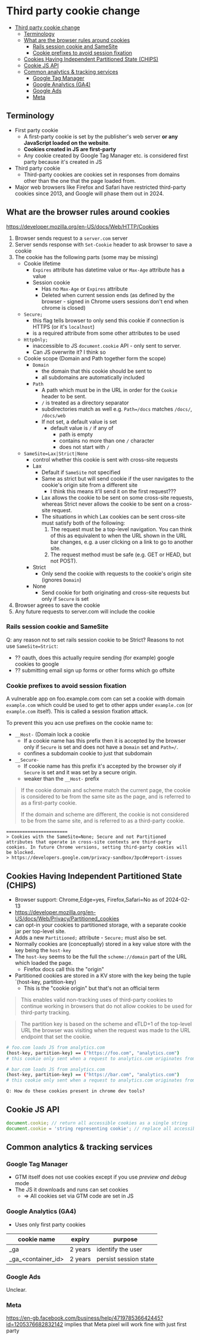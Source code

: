 # Third party cookie change

- [Third party cookie change](#third-party-cookie-change)
    - [Terminology](#terminology)
    - [What are the browser rules around cookies](#what-are-the-browser-rules-around-cookies)
        - [Rails session cookie and SameSite](#rails-session-cookie-and-samesite)
        - [Cookie prefixes to avoid session fixation](#cookie-prefixes-to-avoid-session-fixation)
    - [Cookies Having Independent Partitioned State (CHIPS)](#cookies-having-independent-partitioned-state-chips)
    - [Cookie JS API](#cookie-js-api)
    - [Common analytics \& tracking services](#common-analytics--tracking-services)
        - [Google Tag Manager](#google-tag-manager)
        - [Google Analytics (GA4)](#google-analytics-ga4)
        - [Google Ads](#google-ads)
        - [Meta](#meta)

## Terminology

- First party cookie
    - A first-party cookie is set by the publisher's web server **or any
      JavaScript loaded on the website**.
    - **Cookies created in JS are first-party**
    - Any cookie created by Google Tag Manager etc. is considered first party
      because it's created in JS
- Third party cookie
    - Third-party cookies are cookies set in responses from domains other than
      the one that the page loaded from.
- Major web browsers like Firefox and Safari have restricted third-party cookies
  since 2013, and Google will phase them out in 2024.

## What are the browser rules around cookies

https://developer.mozilla.org/en-US/docs/Web/HTTP/Cookies

1. Browser sends request to a `server.com` server
1. Server sends response with `Set-Cookie` header to ask browser to save a
   cookie
1. The cookie has the following parts (some may be missing)
    - Cookie lifetime
        - `Expires` attribute has datetime value or `Max-Age` attribute has a
          value
        - Session cookie
            - Has no `Max-Age` or `Expires` attribute
            - Deleted when current session ends (as defined by the browser -
              signed in Chrome users sessions don't end when chrome is closed)
    - `Secure;`
        - this flag tells browser to only send this cookie if connection is
          HTTPS (or it's `localhost`)
        - is a required attribute from some other attributes to be used
    - `HttpOnly;`
        - inaccessible to JS `document.cookie` API - only sent to server.
        - Can JS overwrite it? I think so
    - Cookie scope (Domain and Path together form the scope)
        - `Domain`
            - the domain that this cookie should be sent to
            - all subdomains are automatically included
        - `Path`
            - A path which must be in the URL in order for the `Cookie` header
              to be sent.
            - `/` is treated as a directory separator
            - subdirectories match as well e.g. `Path=/docs` matches `/docs/`,
              `/docs/web`
            - If not set, a default value is set
                - default value is `/` if any of
                    - path is empty
                    - contains no more than one `/` character
                    - does not start with `/`
    - `SameSite=Lax|Strict|None`
        - control whether this cookie is sent with cross-site requests
        - Lax
            - Default if `SameSite` not specified
            - Same as strict but will send cookie if the user navigates to the
              cookie's origin site from a different site
                - I think this means it'll send it on the first request???
            - Lax allows the cookie to be sent on some cross-site requests,
              whereas Strict never allows the cookie to be sent on a cross-site
              request.
            - The situations in which Lax cookies can be sent cross-site must
              satisfy both of the following:
                1. The request must be a top-level navigation. You can think of
                   this as equivalent to when the URL shown in the URL bar
                   changes, e.g. a user clicking on a link to go to another
                   site.
                2. The request method must be safe (e.g. GET or HEAD, but not
                   POST).
        - Strict
            - Only send the cookie with requests to the cookie's origin site
              (ignores `Domain`)
        - None
            - Send cookie for both originating and cross-site requests but only
              if `Secure` is set
1. Browser agrees to save the cookie
1. Any future requests to server.com will include the cookie

### Rails session cookie and SameSite

Q: any reason not to set rails session cookie to be Strict? Reasons to not use
`SameSite=Strict`:

- ?? oauth, does this actually require sending (for example) google cookies to
  google
- ?? submitting email sign up forms or other forms which go offsite

### Cookie prefixes to avoid session fixation

A vulnerable app on foo.example.com com can set a cookie with domain
`example.com` which could be used to get to other apps under `example.com` (or
`example.com` itself). This is called a session fixation attack.

To prevent this you acn use prefixes on the cookie name to:

- `__Host-` (Domain lock a cookie
    - If a cookie name has this prefix then it is accepted by the browser only
      if `Secure` is set and does not have a `Domain` set and `Path=/`.
    - confines a subdomain cookie to just that subdomain
- `__Secure-`
    - If cookie name has this prefix it's accepted by the browser oly if
      `Secure` is set and it was set by a secure origin.
    - weaker than the `__Host-` prefix

> If the cookie domain and scheme match the current page, the cookie is
> considered to be from the same site as the page, and is referred to as a
> first-party cookie.
>
> If the domain and scheme are different, the cookie is not considered to be
> from the same site, and is referred to as a third-party cookie.

```
=======================
> Cookies with the SameSite=None; Secure and not Partitioned attributes that operate in cross-site contexts are third-party cookies. In future Chrome versions, setting third-party cookies will be blocked.
> https://developers.google.com/privacy-sandbox/3pcd#report-issues
```

## Cookies Having Independent Partitioned State (CHIPS)

- Browser support: Chrome,Edge=yes, Firefox,Safari=No as of 2024-02-13
- https://developer.mozilla.org/en-US/docs/Web/Privacy/Partitioned_cookies
- can opt-in your cookies to partitioned storage, with a separate cookie jar per
  top-level site.
- Adds a new `Partitioned;` attribute - `Secure;` must also be set.
- Normally cookies are (conceptually) stored in a key value store with the key
  being the `host-key`
- The `host-key` seems to be the full the `scheme://domain` part of the URL
  which loaded the page.
    - Firefox docs call this the "origin"
- Partitioned cookies are stored in a KV store with the key being the tuple
  `(host-key, partition-key)
    - This is the "cookie origin" but that's not an official term

> This enables valid non-tracking uses of third-party cookies to continue
> working in browsers that do not allow cookies to be used for third-party
> tracking.

> The partition key is based on the scheme and eTLD+1 of the top-level URL the
> browser was visiting when the request was made to the URL endpoint that set
> the cookie.

```sh
# foo.com loads JS from analytics.com
(host-key, partition-key) == ("https://foo.com", "analytics.com")
# this cookie only sent when a request to analytics.com originates from a page loaded from foo.com

# bar.com loads JS from analytics.com
(host-key, partition-key) == ("https://bar.com", "analytics.com")
# this cookie only sent when a request to analytics.com originates from a page loaded from bar.com
```

    Q: How do these cookies present in chrome dev tools?

## Cookie JS API

```js
document.cookie; // return all accessible cookies as a single string
document.cookie = 'string representing cookie'; // replace all accessible cookies with given string
```

## Common analytics & tracking services

### Google Tag Manager

- GTM itself does not use cookies except if you use _preview and debug_ mode
- The JS it downloads and runs can set cookies
    - => All cookies set via GTM code are set in JS

### Google Analytics (GA4)

- Uses only first party cookies

| cookie name          | expiry  | purpose               |
| -------------------- | ------- | --------------------- |
| \_ga                 | 2 years | identify the user     |
| \_ga\_<container_id> | 2 years | persist session state |

### Google Ads

Unclear.

### Meta

https://en-gb.facebook.com/business/help/471978536642445?id=1205376682832142
implies that Meta pixel will work fine with just first party
